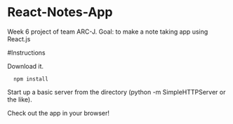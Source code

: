 # React-Notes-App

Week 6 project of team ARC-J. 
Goal: to make a note taking app using React.js

#Instructions

Download it.
```
  npm install
```
Start up a basic server from the directory (python -m SimpleHTTPServer or the like).

Check out the app in your browser!
